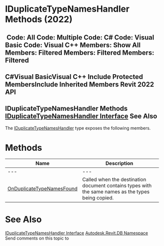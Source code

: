 # IDuplicateTypeNamesHandler Methods (2022)

﻿
 Code: All Code: Multiple Code: C# Code: Visual Basic Code: Visual C++  Members: Show All Members: Filtered Members: Filtered Members: Filtered   
---  
C#Visual BasicVisual C++
Include Protected MembersInclude Inherited Members
Revit 2022 API  
---  
IDuplicateTypeNamesHandler Methods  
[IDuplicateTypeNamesHandler Interface](2fa855ba-6a1a-b0af-8079-10415ff7e2d3.md "IDuplicateTypeNamesHandler Interface") See Also  
---  
The [IDuplicateTypeNamesHandler](2fa855ba-6a1a-b0af-8079-10415ff7e2d3.md "IDuplicateTypeNamesHandler Interface") type exposes the following members.
# Methods
| Name | Description |
| --- | --- |
| --- | --- | --- |
| [OnDuplicateTypeNamesFound](9bdb1ae0-ff1c-5715-6c64-d56db13e706f.md "OnDuplicateTypeNamesFound Method") | Called when the destination document contains types with the same names as the types being copied. |

# See Also
[IDuplicateTypeNamesHandler Interface](2fa855ba-6a1a-b0af-8079-10415ff7e2d3.md "IDuplicateTypeNamesHandler Interface")
[Autodesk.Revit.DB Namespace](87546ba7-461b-c646-cbb1-2cb8f5bff8b2.md "Autodesk.Revit.DB Namespace")
Send comments on this topic to 
